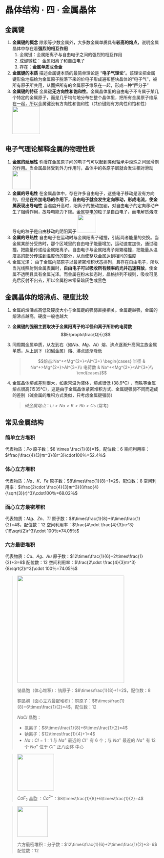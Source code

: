 # 晶体结构 · 四 · 金属晶体

## 金属键
1. **金属键的概念**
    除汞等少数金属外，大多数金属单质具有**较高的熔点**，说明金属晶体中存在着**强烈的相互作用**
   1. 金属键：金属阳离子与自由电子之间的强烈的相互作用
   2. 成键微粒： 金属阳离子和自由电子
   3. 存在：**金属单质**或**合金**
2. **金属键的本质**
   描述金属键本质的最简单理论是 “**电子气理论**”。该理论把金属键形象地描绘为金属原子脱落下来的价电子形成遍布整块晶体的“电子气”，被所有原子所共用，从而把所有的金属原子维系在一起，形成一种“巨分子”
3. **金属键的特征**
   金属键**无方向性和饱和性**。金属晶体里的自由电子不专属于某几个特定的金属原子，而是几乎均匀地分布在整个晶体里，把所有金属原子维系在一起，所以金属键没有方向性和饱和性（共价键则有方向性和饱和性）
   <img title="" src="images/4.1.png" alt="" height="90">

## 电子气理论解释金属的物理性质
1. **金属的延展性**
   弥漫在金属原子间的电子气可以起到类似轴承中滚珠之间润滑剂的作用。当金属晶体受到外力作用时，晶体中的各原子层就会发生相对滑动
   <img title="" src="images/4.2.png" alt="" height="60">
2. **金属的导电性**
   在金属晶体中，存在许多自由电子，这些电子移动是没有方向的，但是**在外加电场的作用下，自由电子就会发生定向移动，形成电流，使金属表现出导电性**
   当温度升高时，阳离子的振动加剧，对自由电子的定向移动产生了阻碍作用，故导电能力下降。金属导电的粒子是自由电子，而电解质溶液导电的粒子是自由移动的阴阳离子
   <img title="" src="images/4.3.png" alt="" height="60">
3. **金属的导热性**
   自由电子在运动时与金属阳离子碰撞，引起两者能量的交换。当金属某部分受热时，那个区域里的自由电子能量增加，运动速度加快，通过碰撞，把能量传递给金属阳离子。自由电子与金属阳离子频繁碰撞，把能量从温度高的部分传递到温度低的部分，从而使整块金属达到相同的温度
4. 金属光泽：
   由于金属内部原子以最紧密堆积状态排列，且存在自由电子，所以当光线照射到金属表面时，**自由电子可以吸收所有频率的光并迅速释放**，使金属不透明且具有金属光泽。而金属在粉末状态时，晶格排列不规则，吸收可见光后反射不出去，所以金属粉末常呈暗灰色或黑色


## 金属晶体的熔沸点、硬度比较
1. 金属的熔沸点高低及硬度大小与金属键的强弱直接相关。金属键越强，金属的熔沸点越高，硬度一般也越大
2. **金属键的强弱主要取决于金属阳离子的半径和离子所带的电荷数**
   $$E\propto\frac{Q}{r}$$
3. 同周期金属单质，从左到右（如$Na、Mg、AI$）熔、沸点逐渐升高同主族金属单质，从上到下（如碱金属）熔、沸点逐渐降低
   >$$熔点:Na^+<Mg^{2+}<Al^{3+} \begin{cases}
    半径 & Na^+>Mg^{2+}>Al^{3+}\\
    电荷数 & Na^+<Mg^{2+}<Al^{3+}\\
    \end{cases}$$

4. 金属晶体熔点差别很大，如汞常温为液体，熔点很低 ($38.9℃$) ，而铁等金属熔点很高($1535℃$)，这是由于金属晶体紧密堆积方式、金属键强弱不同而造成的差别（碱金属的堆积方式类似，只考虑金属键强弱）
    >$碱金属熔点：Li>Na>K>Rb>Cs$ (常考)

## 常见金属结构

### 简单立方堆积

代表物质：$Po$
原子数；$8 \times \frac{1}{8}=1$，配位数：$6$
空间利用率：$\frac{\frac{4}{3}πr^3}{8r^3}\cdot100％=52.4％$

### 体心立方堆积

代表物质：$Na、K、Fe$
原子数：$8\times\frac{1}{8}+1=2$，配位数：$8$
空间利用率：$\frac{2\cdot \frac{4}{3}πr^3}{(\frac{4}{\sqrt{3}}r)^3}\cdot100％=68.02％$

### 面心立方最密堆积

代表物质：$Mg、Zn、Ti$
原子数：$8\times\frac{1}{8}+6\times\frac{1}{2}=4$，配位数：$12$
空间利用率：$\frac{4\cdot \frac{4}{3}πr^3}{16\sqrt{2}r^3}\cdot 100％=74.05％$

### 六方最密堆积

代表物质：$Cu、Ag、Au$
原子数：$12\times\frac{1}{6}+2\times\frac{1}{2}+3=6$ 配位数：$12$
空间利用率：$\frac{2\cdot \frac{4}{3}πr^3}{8\sqrt{2}r^3}\cdot 100％=74.05％$

> <img title="" src="images/1.4.png" alt="" width="350">
>
> 钠晶胞（体心堆积）：钠原子：$8\times\frac{1}{8}+1=2$，配位数：$8$
>
> 铜晶胞（面心立方最密堆积）：铜原子：$8\times\frac{1}{8}+6\times\frac{1}{2}=4$，配位数：$12$
>
> $NaCl$ 晶胞：
> - 氯离子：$8\times\frac{1}{8}+6\times\frac{1}{2}=4$ 
> - 钠离子：$12\times\frac{1}{4}+1=4$
> - $Na:Cl=1:1$
> 与 $Na^+$ 最近的 $Cl^-$ 有 $6$ 个；与 $Na^+$ 最近的 $Na^+$ 有 $12$ 个
> $Na^+$ 位于 $Cl^-$ 正八面体 中心
>

> <img title="" src="images/1.5.png" alt="" width="120">
>
> $CaF_2$ 晶胞 ：$Ca^{2+}$：$8\times\frac{1}{8}+6\times\frac{1}{2}=4$
>

> <img title="" src="images/1.6.png" alt="" width="100">
>
> 六方最密堆积：分子数：$12\times\frac{1}{6}+2\times\frac{1}{2}+3=6$ 配位数：$12$
>